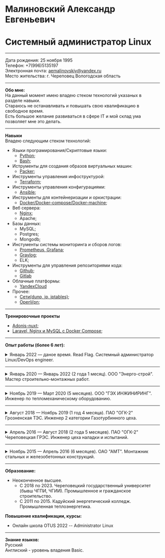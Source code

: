 # Малиновский Александр Евгеньевич
# Системный администратор Linux 
____
Дата рождения: 25 ноября 1995\
Телефон: +7(996)5135197\
Электронная почта: aemalinovskiy@yandex.ru\
Место жительства: г. Череповец Вологодская область
____
**Обо мне:** \
На данный момент имею владею стеком технологий указаных в разделе навыки.\
Стараюсь не останавливать и повышать свою квалификацию в свободное время.\
Есть большое желание развиваться в сфере IT и мой склад ума позволяет мне это делать.
____
**Навыки**\
Владею следующим стеком технологий:
- Языки програмирования/Скриптовые языки:
  - [Python](https://stepik.org/course/58852/syllabus); 
  - [Bash](/стек/bash);
- Иструменты для создания образов виртуальных машин:
  - [Packer](/стек/packer/Packer.pdf);
- Инструменты управления инфоструктурой:
  - [Terraform](/стек/terraform/terraform.pdf);
- Инструменты управления конфигурациями:
  - [Ansible](/стек/Ansible/);
- Инструменты для контейнеризации и оркистрации:
  - [Docker/Docker-compose/Docker-machine](/стек/Docker/Docker.pdf);
- Веб сервера:  
  - [Nginx](/стек/nginx-apache/ngnx-conf.png);
  - Apache; 
- Базы данных:
  - MySQL; 
  - Postgres;
  - Mongodb;
- Инстументы системы мониторинга и сборов логов:
  - [Prometheus, Grafana](/стек/Prometheus_Grafana/grafana.pdf);
  - [Graylog](/стек/graylog/graylog.pdf);
  - ELK;
- Инструменты для управления репозиториями кода:
  - [Github](/стек/Git/git.pdf);
  - [Gitlab](/стек/gitlab/gitlab.pdf)
- Облачные платформы:
  - [YandexCloud](/стек/yandexcloud/yandexCloud.pdf)
- Прочее:
  - [Сети(dunp, ip, iptables)](/стек/сети);
  - [OpenVpn](/стек/openvpn/openVpn.pdf);
____
**Тренировочные проекты**
- [Adonis-nuxt](/стек/trening/Trening-project.pdf);
- [Laravel, Nginx и MySQL с Docker Compose](/стек/trening-laravel/laravel.pdf);
____
**Опыт работы (более 6 лет):**
  
<details>
  <summary> Январь 2022 — даное время. Read Flag. Системный администратор Linux/DevOps engineer. </summary>
**Обязаности:**
- Установка и настройка инструментов CI/CD;
- Настройка систем сбора логов и мониторинга серверов;
- Контернизация всех процесов в Docker;
- Настройка среды разработки на разные сервера(dev, stage, qa, prod);
- Настройка непрерывной интеграции и непрерывного развертывания программного обеспечения в процессе разработки c помощью Gitlab;
- Настройка веб серверов на nginx;
- Поиск и устранение неисправностей в работе серверов;
- Сопровождение проектов;

**Полученные навыки:**
- Docker; 
- Gitlab;
- Ansible;
  
**Достижения:**
- Прошел стажировку в короткий срок (2 недели вместо месяца).
- Спустя 2 месяца от трудоустройства заменил Devops инженера на время отпуска.  
</details>

____

<details>
  <summary> Январь 2020 — Январь 2022 (2 года 1 месяц). ООО "Энерго-строй". Мастер строительно-монтажных работ. </summary>
    
**Обязаности:**
- Организация и планирование работ на строительных площадках.
- Контроль монтажа первичной проводки 220В в жилых помещениях.
- Контроль расключения жилых помещений.
- Контроль монтажа окон, дверей в жилых помещениях.
- Контроль работ по первичной отделке жилых помещений.

**Полученные навыки:**
- Управление персоналом на строительной площадке.
- Постановка задач.
- Мотивация персонала на выполнение задач в короткие сроки.

**Достижения:**
- Сдал объекты ранее установленных сроков.
- Получил благодарственные письма и премии за качественное выполнение работ.
- Закрепило за собой репутацию исполнительного руководителя.
</details>

____

<details>
  <summary> Ноябрь 2019 — Март 2020 (5 месяцев). ООО "ГЭХ ИНЖИНИРИНГ". Инженер по тепломеханическому оборудованию. </summary>

**Обязаности:**
- Осуществление от лица заказчика строительного контроля за выполнением строительно-монтажных работ тепломеханического оборудования и приемку законченных - объектов от подрядных строительных организаций;
- Участие в рассмотрении и согласовании возникающих в ходе строительства изменений проектных решений;
- Участие в работе комиссий по приемке строительных объектов и сдаче их в эксплуатацию;
- Контроль качества устранения строительными организациями недоделок, дефектов в установленные сроки.

**Полученные навыки:**
- Обучаемость в сжатые сроки.
- Ориентирование в строительной документации.
- Чтение строительных чертежей.

**Достижения:**
- Выявил часть ошибок в строительной и проектной документации, что в следствии позволило сдать строительно-монтажные работы тепломеханического оборудования в установленные сроки и без дополнительных затрат для заказчика.
</details>

____

<details>
  <summary> Август 2018 — Ноябрь 2019 (1 год 4 месяца). ПАО "ОГК-2" Грозненская ТЭС. Инженер 2 категории Газотурбинного цеха. </summary>
 
**Обязаности:**  
- Технологическое сопровождение эксплуатации тепломеханического оборудования ГТЦ;
- Работа с оперативным персоналом ГТЦ с целью поддержания его готовности к выполнению своих профессиональных функций;
- Сопровождение подготовки выполнения ремонтов и технического обслуживания и других работ по поддержанию эксплуатационной готовности тепломеханического оборудования ГТЦ;
- Составление графика сменности оперативного персонала;
- Ведение табеля учета рабочего времени;
- Составление заявок на обучение оперативного персонала;
- Составление графика отпусков.

**Полученные навыки:**
- Обучения персонала.
- Мотивация персонала на развитие своих навыков.
- Чтение проектной документации тепломеханического оборудования.
- Чтение чертежей тепломеханического оборудования.
- Саморганизация
- Саморазвитие
- Работа с AutoCAD, SAP ИУС П ГК, 1C Enterprise.

**Достижения:**
- Получил категории промышленной безопасности А 1, Б 1.19, Б 7.1, Б 8.21 ,Б 8.22 ,Б 8.23, Б 9.31.
- Входил в состав команды ООО «Газпром Энергохолдинга» на Всероссийском Молодежном Образовательной Форуме «ТИМ Бирюса 2019».
- Являлся руководителем группы по проекту эффективность.
- Успешно окончил курс «Operation and maintenance Siemens» SGT-2000E v.8,9
- Подготовил персонал к пуску оборудования в установленные сроки.
- Подготовил кадровый резерв Газотурбинного цеха.
</details>

____

<details>
  <summary> Апрель 2016 — Август 2018 (2 года 5 месяцев). ПАО "ОГК-2" Череповецкая ГРЭС. Инженер цеха наладки и испытаний. </summary>

    
**Обязаности:**
- Проведение испытаний и наладочных работ на оборудовании.
- Проведение испытаний и наладочных работ привлеченными сторонними наладочными и исследовательскими организациями.
- Разработка и пересмотр режимных карт работы оборудования и режимных указаний.
- Контролирует соблюдение оперативным персоналом требований режимных карт работы оборудования и режимных указаний
- Разработка предложений и мероприятий, направленных на достижение максимально возможной надежной и экономичной работы оборудования;
- Проведение дефекации и приемки из ремонта тепловой изоляции и обмуровки оборудования.

**Полученные навыки:**
- Поиск и обработка информации по тепломеханическому оборудованию.
- Поиск и применение методик по наладке тепломеханического оборудования.
- Работа с технической документацией.
- Работа с Autodesk Revit, MS Word, MS Excel

**Достижения:**
- Защитил и внедрил проект по снижению расходов пара на собственные нужды Череповецкой ГРЭС.
- Закрепил полученные в колледже теоретические знания на практике.
</details>

____

<details>
  <summary> Ноябрь 2015 — Апрель 2016 (6 месяцев). ОАО "АМТ". Монтажник стальных и железобетонных конструкций. </summary> 


**Обязаности:**
- Монтаж простых стальных конструкций: лестниц, площадок ограждений, опорных стоек, кронштейнов, лесов, подмостей;
- Предварительную или укрупнительную сборку легких строительных конструкций;
- Нанесение разметки на листовом металле в соответствии с чертежом;

**Полученные навыки:**
- Чтения чертежей;
- Предварительная сборка конструкций из отдельных элементов, металлических конструкций из отдельных элементов;
- Выполнение предварительных сварочных работ при сборке конструкций из отдельных элементов
</details>

____

**Образование:**
- Неоконченное высшее.
    - С 2018 по 2023. Череповецкий государственный университет (бывш ЧГПИ, ЧГИИ). Промышленное и гражданское строительство. 
    - С 2011 по 2015. Кадуйский энергетический колледж. Промышленная теплоэнергетика.

**Повышение квалификации, курсы:**
- Онлайн школа OTUS 2022
    -- Administrator Linux

____

**Знание языков:**\
Русский\
Англиский - уровень владения Basic.




